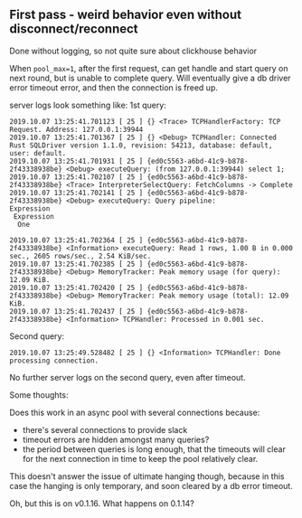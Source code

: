 ## First pass - weird behavior even without disconnect/reconnect

Done without logging, so not quite sure about clickhouse behavior

When `pool_max=1`, after the first request, can get handle and start query on next round, but is unable to complete query. Will eventually give a db driver error timeout error, and then the connection is freed up.

server logs look something like:
1st query:
```
2019.10.07 13:25:41.701123 [ 25 ] {} <Trace> TCPHandlerFactory: TCP Request. Address: 127.0.0.1:39944
2019.10.07 13:25:41.701367 [ 25 ] {} <Debug> TCPHandler: Connected Rust SQLDriver version 1.1.0, revision: 54213, database: default, user: default.
2019.10.07 13:25:41.701931 [ 25 ] {ed0c5563-a6bd-41c9-b878-2f43338938be} <Debug> executeQuery: (from 127.0.0.1:39944) select 1;
2019.10.07 13:25:41.702107 [ 25 ] {ed0c5563-a6bd-41c9-b878-2f43338938be} <Trace> InterpreterSelectQuery: FetchColumns -> Complete
2019.10.07 13:25:41.702141 [ 25 ] {ed0c5563-a6bd-41c9-b878-2f43338938be} <Debug> executeQuery: Query pipeline:
Expression
 Expression
  One

2019.10.07 13:25:41.702364 [ 25 ] {ed0c5563-a6bd-41c9-b878-2f43338938be} <Information> executeQuery: Read 1 rows, 1.00 B in 0.000 sec., 2605 rows/sec., 2.54 KiB/sec.
2019.10.07 13:25:41.702385 [ 25 ] {ed0c5563-a6bd-41c9-b878-2f43338938be} <Debug> MemoryTracker: Peak memory usage (for query): 12.09 KiB.
2019.10.07 13:25:41.702420 [ 25 ] {ed0c5563-a6bd-41c9-b878-2f43338938be} <Debug> MemoryTracker: Peak memory usage (total): 12.09 KiB.
2019.10.07 13:25:41.702437 [ 25 ] {ed0c5563-a6bd-41c9-b878-2f43338938be} <Information> TCPHandler: Processed in 0.001 sec.
```
Second query:
```
2019.10.07 13:25:49.528482 [ 25 ] {} <Information> TCPHandler: Done processing connection.
```

No further server logs on the second query, even after timeout.

Some thoughts:

Does this work in an async pool with several connections because:
- there's several connections to provide slack
- timeout errors are hidden amongst many queries?
- the period between queries is long enough, that the timeouts will clear for the next connection in time to keep the pool relatively clear.

This doesn't answer the issue of ultimate hanging though, because in this case the hanging is only temporary, and soon cleared by a db error timeout.

Oh, but this is on v0.1.16. What happens on 0.1.14?
